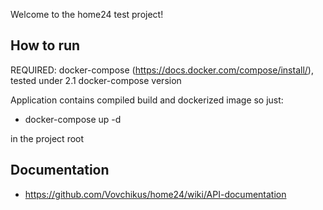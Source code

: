 Welcome to the home24 test project!

## How to run

REQUIRED: docker-compose (https://docs.docker.com/compose/install/), tested under 2.1 docker-compose version

Application contains compiled build and dockerized image so just:

* docker-compose up -d

in the project root

## Documentation

* https://github.com/Vovchikus/home24/wiki/API-documentation
